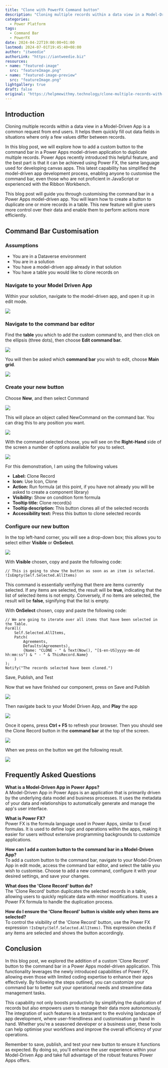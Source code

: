 ```yaml
---
title: "Clone with PowerFX Command button"
description: "Cloning multiple records within a data view in a Model-Driven App is a common request from end users. It helps them quickly fill out data fields in situations where only a few values differ between records."
categories:
  - Power Platform
tags:
  - Command Bar
  - PowerFX
date: 2024-04-22T19:00:00+01:00
lastmod: 2024-07-01T19:45:40+08:00
author: "itweedie"
authorLink: "https://iantweedie.biz"
resources:
- name: "featured-image"
  src: "featureImage.png"
- name: "featured-image-preview"
  src: "featureImage.png"
lightgallery: true
draft: false
original: "https://helpmewithmy.technology/clone-multiple-records-with-custom-powerfx-button-in-model-driven-app/"
---
```

## Introduction

Cloning multiple records within a data view in a Model-Driven App is a common request from end users. It helps them quickly fill out data fields in situations where only a few values differ between records.

In this blog post, we will explore how to add a custom button to the command bar in a Power Apps model-driven application to duplicate multiple records. Power Apps recently introduced this helpful feature, and the best part is that it can be achieved using Power FX, the same language used for developing canvas apps. This latest capability has simplified the model-driven app development process, enabling anyone to customise the command bar, even those who are not proficient in JavaScript or experienced with the Ribbon Workbench.

This blog post will guide you through customising the command bar in a Power Apps model-driven app. You will learn how to create a button to duplicate one or more records in a table. This new feature will give users more control over their data and enable them to perform actions more efficiently.

## Command Bar Customisation

### Assumptions

- You are in a Dataverse environment
- You are in a solution
- You have a model-driven app already in that solution
- You have a table you would like to clone records on

### Navigate to your Model Driven App

Within your solution, navigate to the model-driven app, and open it up in edit mode.

![](https://helpmewithmy.technology/wp-content/uploads/2024/04/image-3.png)

### Navigate to the command bar editor

Find the **table** you which to add the custom command to, and then click on the ellipsis (three dots), then choose **Edit command bar.**

![](https://helpmewithmy.technology/wp-content/uploads/2024/04/image-4.png)

You will then be asked which **command bar** you wish to edit, choose **Main grid**.

![](https://helpmewithmy.technology/wp-content/uploads/2024/04/image-5.png)

### Create your new button

Choose **New**, and then select Command

![](https://helpmewithmy.technology/wp-content/uploads/2024/04/image-6.png)

This will place an object called NewCommand on the command bar. You can drag this to any position you want.

![](https://helpmewithmy.technology/wp-content/uploads/2024/04/image-7.png)

With the command selected choose, you will see on the **Right-Hand** side of the screen a number of options available for you to select.

![](https://helpmewithmy.technology/wp-content/uploads/2024/04/image-8.png)

For this demonstration, I am using the following values

- **Label:** Clone Record
- **Icon:** Use Icon, Clone
- **Action:** Run formula (at this point, if you have not already you will be asked to create a component library)
- **Visibility:** Show on condition form formula
- **Tooltip title:** Clone record(s)
- **Tooltip description:** This button clones all of the selected records
- **Accessibility text:** Press this button to clone selected records

### Configure our new button

In the top left-hand corner, you will see a drop-down box; this allows you to select either **Visible** or **OnSelect**.

![](https://helpmewithmy.technology/wp-content/uploads/2024/04/image-9.png)

With **Visible** chosen, copy and paste the following code:
```
// This is going to show the button as soon as an item is selected.
!IsEmpty(Self.Selected.AllItems)
```

This command is essentially verifying that there are items currently selected. If any items are selected, the result will be **true**, indicating that the list of selected items is not empty. Conversely, if no items are selected, the result will be **false**, signifying that the list is empty.

With **OnSelect** chosen, copy and paste the following code:

```
// We are going to iterate over all items that have been selected in the Table.
ForAll(
    Self.Selected.AllItems,
    Patch(
        Agreements,
        Defaults(Agreements),
        {Name: "CLONE - " & Text(Now(), "[$-en-US]yyyy-mm-dd hh:mm:ss") & " - " & ThisRecord.Name}
    )
);
Notify("The records selected have been cloned.")
```

Save, Publish, and Test

Now that we have finished our component, press on Save and Publish

![](https://helpmewithmy.technology/wp-content/uploads/2024/04/image-10.png)

Then navigate back to your Model Driven App, and **Play** the app

![](https://helpmewithmy.technology/wp-content/uploads/2024/04/image-11.png)

Once it opens, press **Ctrl + F5** to refresh your browser. Then you should see the Clone Record button in the **command bar** at the top of the screen.

![](https://helpmewithmy.technology/wp-content/uploads/2024/04/image-12.png)

When we press on the button we get the following result.

![](https://helpmewithmy.technology/wp-content/uploads/2024/04/image-13.png)

## Frequently Asked Questions

**What is a Model-Driven App in Power Apps?**  
A Model-Driven App in Power Apps is an application that is primarily driven by the underlying data model and business processes. It uses the metadata of your data and relationships to automatically generate and manage the app's user interface.

**What is Power FX?**  
Power FX is the formula language used in Power Apps, similar to Excel formulas. It is used to define logic and operations within the apps, making it easier for users without extensive programming backgrounds to customize applications.

**How can I add a custom button to the command bar in a Model-Driven App?**  
To add a custom button to the command bar, navigate to your Model-Driven App in edit mode, access the command bar editor, and select the table you wish to customise. Choose to add a new command, configure it with your desired settings, and save your changes.

**What does the 'Clone Record' button do?**  
The 'Clone Record' button duplicates the selected records in a table, allowing users to quickly replicate data with minor modifications. It uses a Power FX formula to handle the duplication process.

**How do I ensure the 'Clone Record' button is visible only when items are selected?**  
To control the visibility of the 'Clone Record' button, use the Power FX expression `!IsEmpty(Self.Selected.AllItems)`. This expression checks if any items are selected and shows the button accordingly.

## Conclusion

In this blog post, we explored the addition of a custom 'Clone Record' button to the command bar in a Power Apps model-driven application. This functionality leverages the newly introduced capabilities of Power FX, allowing even those with limited coding expertise to enhance their apps effectively. By following the steps outlined, you can customize your command bar to better suit your operational needs and streamline data management tasks.

This capability not only boosts productivity by simplifying the duplication of records but also empowers users to manage their data more autonomously. The integration of such features is a testament to the evolving landscape of app development, where user-friendliness and customisation go hand in hand. Whether you're a seasoned developer or a business user, these tools can help optimise your workflows and improve the overall efficiency of your operations.

Remember to save, publish, and test your new button to ensure it functions as expected. By doing so, you'll enhance the user experience within your Model-Driven App and take full advantage of the robust features Power Apps offers.
